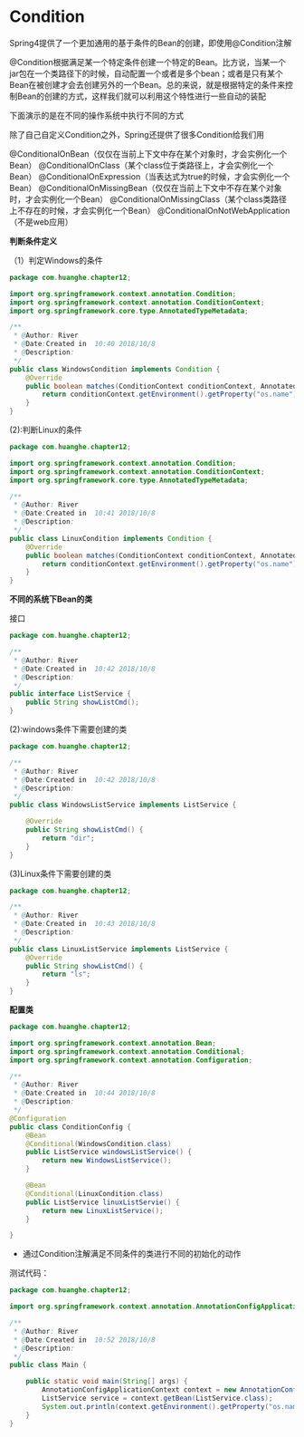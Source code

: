 # Condition

Spring4提供了一个更加通用的基于条件的Bean的创建，即使用@Condition注解

@Condition根据满足某一个特定条件创建一个特定的Bean。比方说，当某一个jar包在一个类路径下的时候，自动配置一个或者是多个bean；或者是只有某个Bean在被创建才会去创建另外的一个Bean。总的来说，就是根据特定的条件来控制Bean的创建的方式，这样我们就可以利用这个特性进行一些自动的装配

下面演示的是在不同的操作系统中执行不同的方式

除了自己自定义Condition之外，Spring还提供了很多Condition给我们用

@ConditionalOnBean（仅仅在当前上下文中存在某个对象时，才会实例化一个Bean）
 @ConditionalOnClass（某个class位于类路径上，才会实例化一个Bean）
 @ConditionalOnExpression（当表达式为true的时候，才会实例化一个Bean）
 @ConditionalOnMissingBean（仅仅在当前上下文中不存在某个对象时，才会实例化一个Bean）
 @ConditionalOnMissingClass（某个class类路径上不存在的时候，才会实例化一个Bean）
 @ConditionalOnNotWebApplication（不是web应用）

**判断条件定义**

（1）判定Windows的条件

```java
package com.huanghe.chapter12;

import org.springframework.context.annotation.Condition;
import org.springframework.context.annotation.ConditionContext;
import org.springframework.core.type.AnnotatedTypeMetadata;

/**
 * @Author: River
 * @Date:Created in  10:40 2018/10/8
 * @Description:
 */
public class WindowsCondition implements Condition {
    @Override
    public boolean matches(ConditionContext conditionContext, AnnotatedTypeMetadata annotatedTypeMetadata) {
        return conditionContext.getEnvironment().getProperty("os.name").contains("windows");
    }
}
```

(2):判断Linux的条件

```java
package com.huanghe.chapter12;

import org.springframework.context.annotation.Condition;
import org.springframework.context.annotation.ConditionContext;
import org.springframework.core.type.AnnotatedTypeMetadata;

/**
 * @Author: River
 * @Date:Created in  10:41 2018/10/8
 * @Description:
 */
public class LinuxCondition implements Condition {
    @Override
    public boolean matches(ConditionContext conditionContext, AnnotatedTypeMetadata annotatedTypeMetadata) {
        return conditionContext.getEnvironment().getProperty("os.name").contains("Linux");
    }
}

```

**不同的系统下Bean的类**

接口

```java
package com.huanghe.chapter12;

/**
 * @Author: River
 * @Date:Created in  10:42 2018/10/8
 * @Description:
 */
public interface ListService {
    public String showListCmd();
}

```

(2):windows条件下需要创建的类

```java
package com.huanghe.chapter12;

/**
 * @Author: River
 * @Date:Created in  10:42 2018/10/8
 * @Description:
 */
public class WindowsListService implements ListService {

    @Override
    public String showListCmd() {
        return "dir";
    }
}

```

(3)Linux条件下需要创建的类

```java
package com.huanghe.chapter12;

/**
 * @Author: River
 * @Date:Created in  10:43 2018/10/8
 * @Description:
 */
public class LinuxListService implements ListService {
    @Override
    public String showListCmd() {
        return "ls";
    }
}

```

**配置类**

```java
package com.huanghe.chapter12;

import org.springframework.context.annotation.Bean;
import org.springframework.context.annotation.Conditional;
import org.springframework.context.annotation.Configuration;

/**
 * @Author: River
 * @Date:Created in  10:44 2018/10/8
 * @Description:
 */
@Configuration
public class ConditionConfig {
    @Bean
    @Conditional(WindowsCondition.class)
    public ListService windowsListService() {
        return new WindowsListService();
    }

    @Bean
    @Conditional(LinuxCondition.class)
    public ListService linuxListServie() {
        return new LinuxListService();
    }

}
```

- 通过Condition注解满足不同条件的类进行不同的初始化的动作

测试代码：

```java
package com.huanghe.chapter12;

import org.springframework.context.annotation.AnnotationConfigApplicationContext;

/**
 * @Author: River
 * @Date:Created in  10:52 2018/10/8
 * @Description:
 */
public class Main {

    public static void main(String[] args) {
        AnnotationConfigApplicationContext context = new AnnotationConfigApplicationContext(ConditionConfig.class);
        ListService service = context.getBean(ListService.class);
        System.out.println(context.getEnvironment().getProperty("os.name") + "系统的列表命令为：" + service.showListCmd());
    }
}

```



